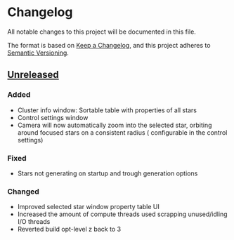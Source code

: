 # Changelog

All notable changes to this project will be documented in this file.

The format is based on [Keep a Changelog](https://keepachangelog.com/en/1.1.0/),
and this project adheres to [Semantic Versioning](https://semver.org/spec/v2.0.0.html).

## [Unreleased]

### Added

- Cluster info window: Sortable table with properties of all stars
- Control settings window
- Camera will now automatically zoom into the selected star, orbiting around focused stars on a consistent radius (
  configurable in the control settings)

### Fixed

- Stars not generating on startup and trough generation options

### Changed

- Improved selected star window property table UI
- Increased the amount of compute threads used scrapping unused/idling I/O threads
- Reverted build opt-level z back to 3

[unreleased]: https://github.com/Zitronenjoghurt/star-gen/compare/v0.0.1...develop